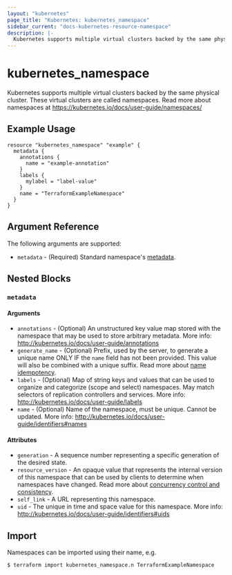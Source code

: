 ```yaml
---
layout: "kubernetes"
page_title: "Kubernetes: kubernetes_namespace"
sidebar_current: "docs-kubernetes-resource-namespace"
description: |-
  Kubernetes supports multiple virtual clusters backed by the same physical cluster. These virtual clusters are called namespaces.
---
```


# kubernetes_namespace

Kubernetes supports multiple virtual clusters backed by the same physical cluster. These virtual clusters are called namespaces.
Read more about namespaces at https://kubernetes.io/docs/user-guide/namespaces/

## Example Usage

```
resource "kubernetes_namespace" "example" {
  metadata {
    annotations {
      name = "example-annotation"
    }
    labels {
      mylabel = "label-value"
    }
    name = "TerraformExampleNamespace"
  }
}

```

## Argument Reference

The following arguments are supported:

* `metadata` - (Required) Standard namespace's [metadata](https://github.com/kubernetes/community/blob/master/contributors/devel/api-conventions.md#metadata).

## Nested Blocks

### `metadata`

#### Arguments

* `annotations` - (Optional) An unstructured key value map stored with the namespace that may be used to store arbitrary metadata. More info: http://kubernetes.io/docs/user-guide/annotations
* `generate_name` - (Optional) Prefix, used by the server, to generate a unique name ONLY IF the `name` field has not been provided. This value will also be combined with a unique suffix. Read more about [name idempotency](https://github.com/kubernetes/community/blob/master/contributors/devel/api-conventions.md#idempotency).
* `labels` - (Optional) Map of string keys and values that can be used to organize and categorize (scope and select) namespaces. May match selectors of replication controllers and services. More info: http://kubernetes.io/docs/user-guide/labels
* `name` - (Optional) Name of the namespace, must be unique. Cannot be updated. More info: http://kubernetes.io/docs/user-guide/identifiers#names

#### Attributes

* `generation` - A sequence number representing a specific generation of the desired state.
* `resource_version` - An opaque value that represents the internal version of this namespace that can be used by clients to determine when namespaces have changed. Read more about [concurrency control and consistency](https://github.com/kubernetes/community/blob/master/contributors/devel/api-conventions.md#concurrency-control-and-consistency).
* `self_link` - A URL representing this namespace.
* `uid` - The unique in time and space value for this namespace. More info: http://kubernetes.io/docs/user-guide/identifiers#uids

## Import

Namespaces can be imported using their name, e.g.

```
$ terraform import kubernetes_namespace.n TerraformExampleNamespace
```
